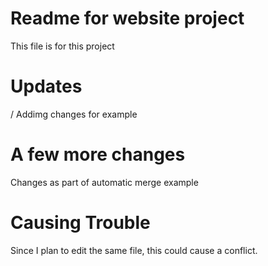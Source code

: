 # Readme for website project

This file is for this project

# Updates

/ Addimg changes for example

# A few more changes

Changes as part of automatic merge example

# Causing Trouble

Since I plan to edit the same file, this could cause a conflict.
